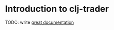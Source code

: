 # Introduction to clj-trader

TODO: write [great documentation](http://jacobian.org/writing/what-to-write/)
